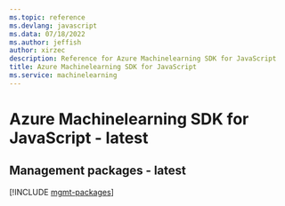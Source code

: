 ```yaml
---
ms.topic: reference
ms.devlang: javascript
ms.data: 07/18/2022
ms.author: jeffish
author: xirzec
description: Reference for Azure Machinelearning SDK for JavaScript
title: Azure Machinelearning SDK for JavaScript
ms.service: machinelearning
---
```

# Azure Machinelearning SDK for JavaScript - latest

## Management packages - latest
[!INCLUDE [mgmt-packages](machinelearning-mgmt-index.md)]

